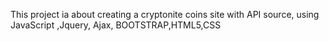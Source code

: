 This project ia about creating a cryptonite coins site with API source, using JavaScript ,Jquery, Ajax, BOOTSTRAP,HTML5,CSS 
